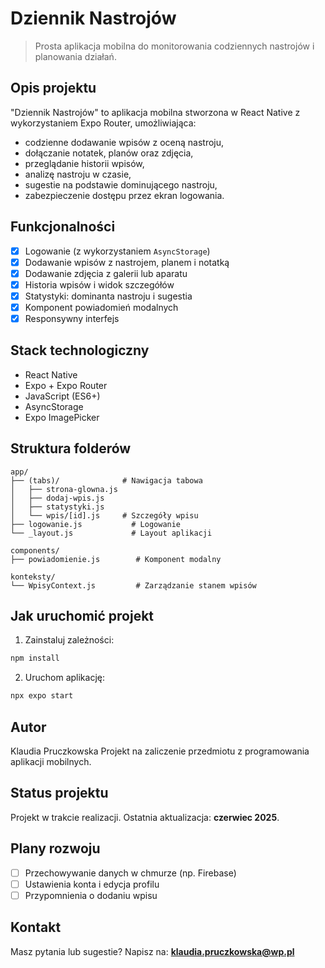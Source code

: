 # Dziennik Nastrojów

> Prosta aplikacja mobilna do monitorowania codziennych nastrojów i planowania działań.

## Opis projektu

"Dziennik Nastrojów" to aplikacja mobilna stworzona w React Native z wykorzystaniem Expo Router, umożliwiająca:

* codzienne dodawanie wpisów z oceną nastroju,
* dołączanie notatek, planów oraz zdjęcia,
* przeglądanie historii wpisów,
* analizę nastroju w czasie,
* sugestie na podstawie dominującego nastroju,
* zabezpieczenie dostępu przez ekran logowania.

## Funkcjonalności

* [x] Logowanie (z wykorzystaniem `AsyncStorage`)
* [x] Dodawanie wpisów z nastrojem, planem i notatką
* [x] Dodawanie zdjęcia z galerii lub aparatu
* [x] Historia wpisów i widok szczegółów
* [x] Statystyki: dominanta nastroju i sugestia
* [x] Komponent powiadomień modalnych
* [x] Responsywny interfejs

## Stack technologiczny

* React Native
* Expo + Expo Router
* JavaScript (ES6+)
* AsyncStorage
* Expo ImagePicker

## Struktura folderów

```
app/
├── (tabs)/              # Nawigacja tabowa
│   ├── strona-glowna.js
│   ├── dodaj-wpis.js
│   ├── statystyki.js
│   └── wpis/[id].js     # Szczegóły wpisu
├── logowanie.js           # Logowanie
└── _layout.js             # Layout aplikacji

components/
├── powiadomienie.js        # Komponent modalny

konteksty/
└── WpisyContext.js         # Zarządzanie stanem wpisów
```

## Jak uruchomić projekt

1. Zainstaluj zależności:

```bash
npm install
```

2. Uruchom aplikację:

```bash
npx expo start
```

##  Autor

Klaudia Pruczkowska
Projekt na zaliczenie przedmiotu z programowania aplikacji mobilnych. 

## Status projektu

Projekt w trakcie realizacji. Ostatnia aktualizacja: **czerwiec 2025**.

##  Plany rozwoju

* [ ] Przechowywanie danych w chmurze (np. Firebase)
* [ ] Ustawienia konta i edycja profilu
* [ ] Przypomnienia o dodaniu wpisu

##  Kontakt
Masz pytania lub sugestie? Napisz na: **[klaudia.pruczkowska@wp.pl](mailto:klaudia.pruczkowska@wp.pl)**
